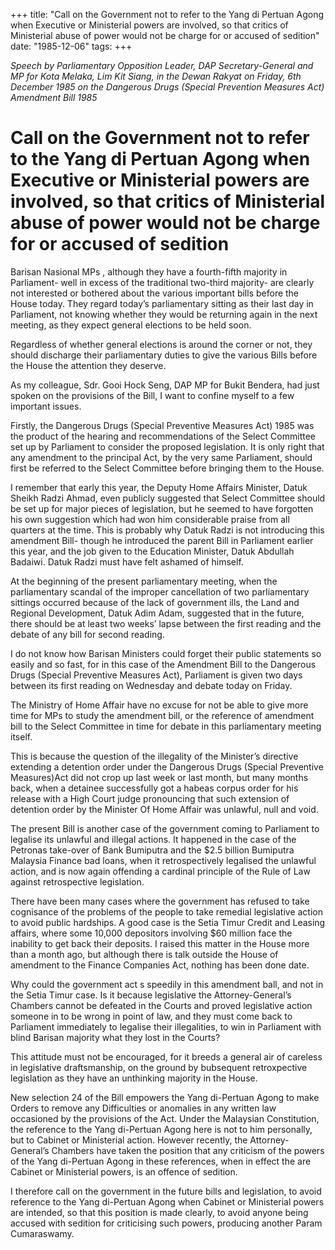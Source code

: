 +++ 
title: "Call on the Government not to refer to the Yang di Pertuan Agong when Executive or Ministerial powers are involved, so that critics of Ministerial abuse of power would not be charge for or accused of sedition"
date: "1985-12-06"
tags:
+++

_Speech by Parliamentary Opposition Leader, DAP Secretary-General and MP for Kota Melaka, Lim Kit Siang, in the Dewan Rakyat on Friday, 6th December 1985 on the Dangerous Drugs (Special Prevention Measures Act) Amendment Bill 1985_

# Call on the Government not to refer to the Yang di Pertuan Agong when Executive or Ministerial powers are involved, so that critics of Ministerial abuse of power would not be charge for or accused of sedition

Barisan Nasional MPs , although they have a fourth-fifth majority in Parliament- well in excess of the traditional two-third majority- are clearly not interested or bothered about the various important bills before the House today. They regard today’s parliamentary sitting as their last day in Parliament, not knowing whether they would be returning again in the next meeting, as they expect general elections to be held soon.</u>

Regardless of whether general elections is around the corner or not, they should discharge their parliamentary duties to give the various Bills before the House the attention they deserve.

As my colleague, Sdr. Gooi Hock Seng, DAP MP for Bukit Bendera, had just spoken on the provisions of the Bill, I want to confine myself to a few important issues.

Firstly, the Dangerous Drugs (Special Preventive Measures Act) 1985 was the product of the hearing and recommendations of the Select Committee set up by Parliament to consider the proposed legislation. It is only right that any amendment to the principal Act, by the very same Parliament, should first be referred to the Select Committee before bringing them to the House.

I remember that early this year, the Deputy Home Affairs Minister, Datuk Sheikh Radzi Ahmad, even publicly suggested that Select Committee should be set up for major pieces of legislation, but he seemed to have forgotten his own suggestion which had won him considerable praise from all quarters at the time. This is probably why Datuk Radzi is not introducing this amendment Bill- though he introduced the parent Bill in Parliament earlier this year, and the job given to the Education Minister, Datuk Abdullah Badaiwi. Datuk Radzi must have felt ashamed of himself.

At the beginning of the present parliamentary meeting, when the parliamentary scandal of the improper cancellation of two parliamentary sittings occurred because of the lack of government ills, the Land and Regional Development, Datuk Adim Adam, suggested that in the future, there should be at least two weeks’ lapse between the first reading and the debate of any bill for second reading.

I do not know how Barisan Ministers could forget their public statements so easily and so fast, for in this case of the Amendment Bill to the Dangerous Drugs (Special Preventive Measures Act), Parliament is given two days between its first reading on Wednesday and debate today on Friday.

The Ministry of Home Affair have no excuse for not be able to give more time for MPs to study the amendment bill, or the reference of amendment bill to the Select Committee in time for debate in this parliamentary meeting itself.

This is because the question of the illegality of the Minister’s directive extending a detention order under the Dangerous Drugs (Special Preventive Measures)Act did not crop up last week or last month, but many months back, when a detainee successfully got a habeas corpus order for his release with a High Court judge pronouncing that such extension of detention order by the Minister Of Home Affair was unlawful, null and void.

The present Bill is another case of the government coming to Parliament to legalise its unlawful and illegal actions. It happened in the case of the Petronas take-over of Bank Bumiputra and the $2.5 billion Bumiputra Malaysia Finance bad loans, when it retrospectively legalised the unlawful action, and is now again offending a cardinal principle of the Rule of Law against retrospective legislation.

There have been many cases where the government has refused to take cognisance of the problems of the people to take remedial legislative action to avoid public hardships. A good case is the Setia Timur Credit and Leasing affairs, where some 10,000 depositors involving $60 million face the inability to get back their deposits. I raised this matter in the House more than a month ago, but although there is talk outside the House of amendment to the Finance Companies Act, nothing has been done date.    

Why could the government act s speedily in this amendment ball, and not in the Setia Timur case. Is it because legislative the Attorney-General’s Chambers cannot be defeated in the Courts and proved legislative action someone in to be wrong in point of law, and they must come back to Parliament immediately to legalise their illegalities, to win in Parliament with blind Barisan majority what they lost in the Courts?

This attitude must not be encouraged, for it breeds a general air of careless in legislative draftsmanship, on the ground by bubsequent retroxpective legislation as they have an unthinking majority in the House.

New selection 24 of the Bill empowers the Yang di-Pertuan Agong to make Orders to remove any Difficulties or anomalies in any written law occasioned by the provisions of the Act. Under the Malaysian Constitution, the reference to the Yang di-Pertuan Agong here is not to him personally, but to Cabinet or Ministerial action.
However recently, the Attorney-General’s Chambers have taken the position that any criticism of the powers of the Yang di-Pertuan Agong in these references, when in effect the are Cabinet or Ministerial powers, is an offence of sedition.

I therefore call on the government in the future bills and legislation, to avoid reference to the Yang di-Pertuan Agong when Cabinet or Ministerial powers are intended, so that this position is made clearly, to avoid anyone being accused with sedition for criticising such powers, producing another Param Cumaraswamy.
 
